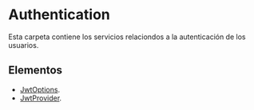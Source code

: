 # Authentication

Esta carpeta contiene los servicios relaciondos a la autenticación de los usuarios.

## Elementos

- [JwtOptions](./jwtOptions.md).
- [JwtProvider](./jwProvider.md).
